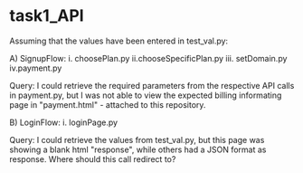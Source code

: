 # task1_API

Assuming that the values have been entered in test_val.py:

A) SignupFlow:
  i. choosePlan.py
  ii.chooseSpecificPlan.py
  iii. setDomain.py
  iv.payment.py
  
Query: I could retrieve the required parameters from the respective API calls in payment.py, but I was not able to view the expected billing informating page in "payment.html" - attached to this repository. 

B) LoginFlow:
  i. loginPage.py
  
 Query: I could retrieve the values from test_val.py, but this page was showing a blank html "response", while others had a JSON format as response. Where should this call redirect to?
